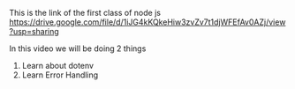 This is the link of the first class of node js
https://drive.google.com/file/d/1iJG4kKQkeHiw3zvZv7t1djWFEfAv0AZj/view?usp=sharing

In this video we will be doing 2 things

1. Learn about dotenv
2. Learn Error Handling
